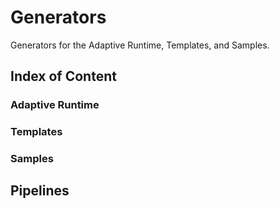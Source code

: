 # Generators

Generators for the Adaptive Runtime, Templates, and Samples.

## Index of Content
### Adaptive Runtime
### Templates
### Samples

## Pipelines